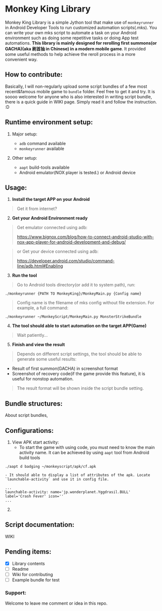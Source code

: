 # Monkey King Library
Monkey King Library is a simple Jython tool that make use of `monkeyrunner` in Android Developer Tools to run customized automation scripts(.mks). You can write your own mks script to automate a task on your Android environment such as doing some repetitive tasks or doing App test automations. **This library is mainly designed for rerolling first summons(or GACHA)(aka 刷首抽 in Chinese) in a modern mobile game**. It provided some useful methods to help achieve the reroll process in a more convenient way.

## How to contribute:
Basically, I will non-regularly upload some script bundles of a few most recent&famous mobile game to `bundle` folder. Feel free to get it and try. It is soooo welcome for anyone who is also interested in writing script bundle, there is a quick guide in WIKI page. Simply read it and follow the instruction. :D

## Runtime environment setup:
1. Major setup:
    - `adb` command available
    - `monkeyrunner` available

2. Other setup:
    - `aapt` build-tools available
    - Android emulator(NOX player is tested.) or Android device

## Usage:
1. **Install the target APP on your Android**

> Get it from internet?

2. **Get your Android Environment ready**

> Get emulator connected using adb:
>
> https://www.bignox.com/blog/how-to-connect-android-studio-with-nox-app-player-for-android-development-and-debug/

> or Get your device connected using adb:
>
> https://developer.android.com/studio/command-line/adb.html#Enabling

3. **Run the tool**

> Go to Android tools directory(or add it to system path), run:

```./monkeyrunner {PATH TO MonkeyKing}/MonkeyMain.py {Config name}```

> Config name is the filename of mks config without file extension. For example, a full command:

```./monkeyrunner ~/MonkeyScript/MonkeyMain.py MonsterStrikeBundle```

4. **The tool should able to start automation on the target APP(Game)**

> Wait patiently...

5. **Finish and view the result**

> Depends on different script settings, the tool should be able to generate some useful results:
  - Result of first summon(GACHA) in screenshot format
  - Screenshot of recovery code(if the game provide this feature), it is useful for nonstop automation.

> The result format will be shown inside the script bundle setting.

## Bundle structures:
About script bundles,

## Configurations:

1. View APK start activity:
    - To start the game with using code, you must need to know the main activity name. It can be achieved by using `aapt` tool from Android build tools


  ```
  ./aapt d badging ~/monkeyscript/apk/cf.apk
  ```


  
    - It should able to display a list of attributes of the apk. Locate `launchable-activity` and use it in config file.



  ```
  ...
  launchable-activity: name='jp.wonderplanet.Yggdrasil.BULL'  label='Crash Fever' icon=''
  ...
  ```


2.

## Script documentation:
WIKI

## Pending items:
- [x] Library contents
- [ ] Readme
- [ ] Wiki for contributing
- [ ] Example bundle for test

### Support:
Welcome to leave me comment or idea in this repo.
